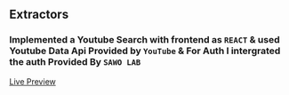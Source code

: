 ## Extractors

### Implemented a Youtube Search with frontend as ```REACT``` & used Youtube Data Api Provided by ```YouTube``` & For Auth I intergrated the auth Provided By ```SAWO LAB``` 



[Live Preview](https://harkiratsm.github.io/extractors)


